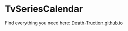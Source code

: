 # TvSeriesCalendar
Find everything you need here: [Death-Truction.github.io](https://death-truction.github.io/)
